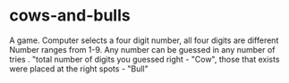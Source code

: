 # cows-and-bulls
 A game.
 Computer selects a four digit number, all four digits are different
 Number ranges from 1-9.
 Any number can be guessed in any number of tries . "total number of digits you guessed right - "Cow", those that exists were placed at the right spots - "Bull"
